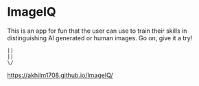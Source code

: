 # ImageIQ
This is an app for fun that the user can use to train their skills in distinguishing AI generated or human images. 
Go on, give it a try!

    ||
    ||
    \/

https://akhilm1708.github.io/ImageIQ/
